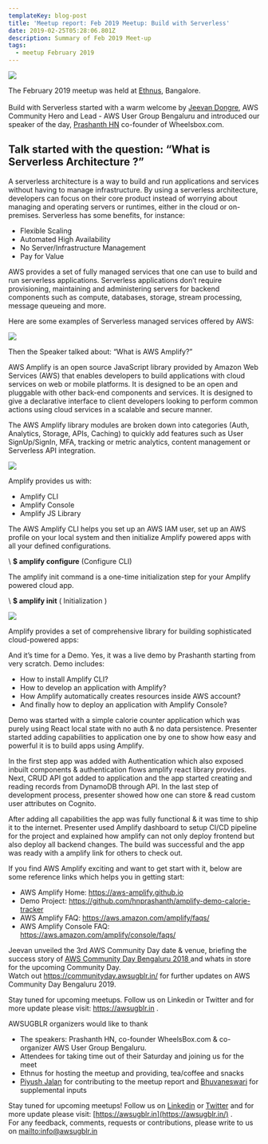 ```yaml
---
templateKey: blog-post
title: 'Meetup report: Feb 2019 Meetup: Build with Serverless'
date: 2019-02-25T05:28:06.801Z
description: Summary of Feb 2019 Meet-up
tags:
  - meetup February 2019
---
```

![](/img/amplify-talk.jpeg)

The February 2019 meetup was held at [Ethnus](https://ethnus.com/), Bangalore.\
\
Build with Serverless started with  a warm welcome by [Jeevan Dongre](https://www.linkedin.com/in/jeevandongre/), AWS Community Hero and Lead - AWS User Group Bengaluru and introduced our speaker of the day, [Prashanth HN](https://in.linkedin.com/in/hnprashanth) co-founder of Wheelsbox.com.

## Talk started with the question: “What is Serverless Architecture ?”

A serverless architecture is a way to build and run applications and services without having to manage infrastructure. By using a serverless architecture, developers can focus on their core product instead of worrying about managing and operating servers or runtimes, either in the cloud or on-premises. Serverless has some benefits, for instance:

* Flexible Scaling
* Automated High Availability
* No Server/Infrastructure Management
* Pay for Value

AWS provides a set of fully managed services that one can use to build and run serverless applications. Serverless applications don’t require provisioning, maintaining and administering servers for backend components such as compute, databases, storage, stream processing, message queueing and more. 

Here are some examples of Serverless managed services offered by AWS: 

<picture>

![](/img/image4.png)

Then the Speaker talked about: “What is AWS Amplify?”

AWS Amplify is an open source JavaScript library provided by Amazon Web Services (AWS) that enables developers to build applications with cloud services on web or mobile platforms. It is designed to be an open and pluggable with other back-end components and services. It  is designed to give a declarative interface to client developers looking to perform common actions using cloud services in a scalable and secure manner. 

The AWS Amplify library modules are broken down into categories (Auth, Analytics, Storage, APIs, Caching) to quickly add features such as User SignUp/SignIn, MFA, tracking or metric analytics, content management or Serverless API integration. 

<picture>

![](/img/image5.png)

Amplify provides us with:

* Amplify CLI
* Amplify Console
* Amplify JS Library

The AWS Amplify CLI helps you set up an AWS IAM user, set up an AWS profile on your local system and then initialize Amplify powered apps with all your defined configurations.  

\    **$ amplify configure**    (Configure CLI)

The amplify init command is a one-time initialization step for your Amplify powered cloud app.

\    **$ amplify init** ( Initialization )

<picture>

![](/img/image3.png)

Amplify provides a set of  comprehensive library for building sophisticated cloud-powered apps:

And it’s time for a Demo. Yes, it was a live demo by Prashanth starting from very scratch. Demo includes:

* How to install Amplify CLI?
* How to develop an application with Amplify?
* How Amplify automatically creates resources inside AWS account?
* And finally how to deploy an application with Amplify Console?

Demo was started with a simple calorie counter application which was purely using React local state with no auth & no data persistence. Presenter started adding capabilities to application one by one to show how easy and powerful it is to build apps using Amplify. 

In the first step app was added with Authentication which also exposed inbuilt components & authentication flows amplify react library provides. Next, CRUD API got added to application and the app started creating and reading records from DynamoDB through API. In the last step of development process, presenter showed how one can store & read custom user attributes on Cognito.

After adding all capabilities the app was fully functional & it was time to ship it to the internet. Presenter used Amplify dashboard to setup CI/CD pipeline for the project and explained how amplify can not only deploy frontend but also deploy all backend changes. The build was successful and the app was ready with a amplify link for others to check out.

If you find AWS Amplify exciting and want to get start with it, below are some reference links which helps you in getting start:

* AWS Amplify Home: <https://aws-amplify.github.io> 
* Demo Project: https://github.com/hnprashanth/amplify-demo-calorie-tracker
* AWS Amplify FAQ: https://aws.amazon.com/amplify/faqs/
* AWS Amplify Console FAQ: https://aws.amazon.com/amplify/console/faqs/

Jeevan unveiled the 3rd AWS Community Day date & venue, briefing the success story of [AWS Community Day Bengaluru 2018 ](https://www.youtube.com/watch?v=t08KFuSgUZE) and whats in store for the upcoming Community Day. \
Watch out <https://communityday.awsugblr.in/> for further updates on AWS Community Day Bengaluru 2019.

Stay tuned for upcoming meetups. Follow us on Linkedin or Twitter and for more update please visit:  https://awsugblr.in .                             

AWSUGBLR organizers would like to thank

* The speakers: Prashanth HN, co-founder WheelsBox.com & co-organizer AWS User Group Bengaluru.
* Attendees for taking time out of their Saturday and joining us for the meet
* Ethnus for hosting the meetup and providing, tea/coffee and snacks
* [Piyush Jalan](https://www.linkedin.com/in/piyush-jalan/) for contributing to the meetup report and [Bhuvaneswari](https://www.linkedin.com/in/bhuvanas/) for supplemental inputs

Stay tuned for upcoming meetups! Follow us on [Linkedin](https://www.linkedin.com/in/awsugblr/) or [Twitter](https://twitter.com/awsugblr) and for more update please visit:  [https://awsugblr.in](https://awsugblr.in/) .                             \
For any feedback, comments, requests or contributions, please write to us on <mailto:info@awsugblr.in>

